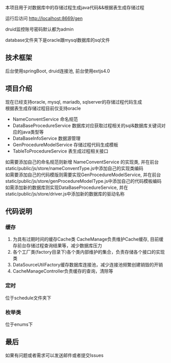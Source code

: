 本项目用于对数据库中的存储过程生成java代码&&根据表生成存储过程

运行后访问 [http://localhost:8669/gen](http://localhost:8669/gen)

druid监控账号密码默认都为admin

database文件夹下是oracle跟mysql数据库的sql文件

## 技术框架

后台使用springBoot, druid连接池, 前台使用extjs4.0

## 项目介绍

现在已经支持oracle, mysql, mariadb, sqlserver的存储过程代码生成  
根据表生成存储过程目前仅支持oracle

* NameConventService 命名规范
* DataBaseProcedureService 数据库对应获取过程相关的sql&数据库关键词对应的java类型等
* DataBaseInfoService 数据源管理
* GenProcedureModelService 存储过程代码生成模板
* TableToProcedureService 表生成过程相关接口

如需要添加自己的命名规范则新增 NameConventService 的实现类, 并在前台static/public/js/store/nameConventType.js中添加自己的实现类编码  
如需要添加自己的代码模版则需要实现GenProcedureModelService, 并在前台static/public/js/store/genProcedureModelType.js中添加自己的代码模板编码  
如需添加新的数据库则实现DataBaseProcedureService, 并在static/public/js/store/driver.js中添加新的数据库的驱动名称

## 代码说明
### 缓存
1. 为具有过期时间的缓存Cache类 CacheManage负责维护Cache缓存, 目前缓存前台存储过程查询结果等，减少数据库压力
2. 各个工厂类(factory目录下)各个类内部维护的集合，负责存储各个接口的实现类
3. DataSourceUtilFactory缓存数据库连接池，减少连接池频繁创建销毁的开销
4. CacheManageController负责缓存的查询，清除等

### 定时
位于schedule文件夹下

### 枚举类
位于enums下

## 最后

如果有问题或者需求可以发送邮件或者提交Issues